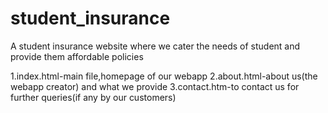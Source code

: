 # student_insurance
A student insurance website where we cater the needs of student and provide them affordable policies

1.index.html-main file,homepage of our webapp 
2.about.html-about us(the webapp creator) and what we provide
3.contact.htm-to contact us for further queries(if any by our customers)




